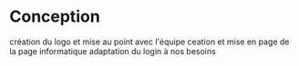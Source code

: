 ﻿# Conception
création du logo et mise au point avec l'équipe
ceation et mise en page de la page informatique
adaptation du login à nos besoins
